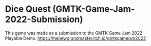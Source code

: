 # Dice Quest (GMTK-Game-Jam-2022-Submission)
This game was made as a submission to the GMTK Game Jam 2022 <br />
Playable Demo: https://thenewgrandmaster.itch.io/gmtkgamejam2022
